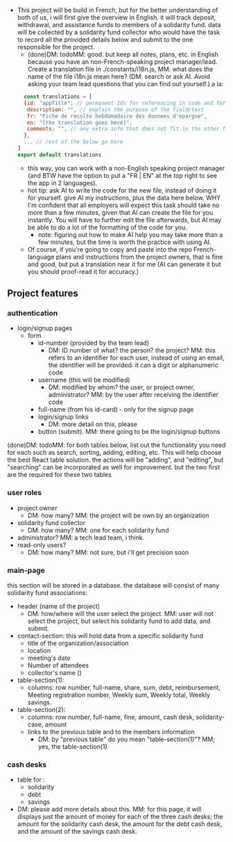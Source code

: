 * This project will be build in French, but for the better understanding of both of us, i will first give the overview in English. it will track deposit, withdrawal, and assistance funds to members of a solidarity fund. data will be collected by a solidarity fund collector who would have the task to record all the provided details below and submit to the one responsible for the project. 
  * (done)DM: todoMM: good. but keep all notes, plans, etc. in English because you have an non-French-speaking project manager/lead. Create a translation file in ./constants/i18n.js, MM: what does the name of the file i18n.js mean here? (DM: search or ask AI. Avoid asking your team lead questions that you can find out yourself.) a la:
  ```js
	const translations = [
    {id: "appTitle", // permanent Ids for referencing in code and for react key props
     description: "", // explain the purpose of the field/text
     fr: "Fiche de recolte hebdomadaire des donnees d'epargne",
     en: "[the translation goes here]",
     comments: "", // any extra info that does not fit in the other fields
    },
    ... // rest of the below go here
  ]
  export default translations
  ```
  * this way, you can work with a non-English speaking project manager (and BTW have the option to put a "FR | EN" at the top right to see the app in 2 languages).
  * hot tip: ask AI to write the code for the new file, instead of doing it for yourself. give AI my instructions, plus the data here below. WHY I'm confident that all employers will expect this task should take no more than a few minutes, given that AI can create the file for you instantly. You will have to further edit the file afterwards, but AI may be able to do a lot of the formatting of the code for you. 
    * note: figuring out how to make AI help you may take more than a few minutes, but the time is worth the practice with using AI.
  * Of course, if you're going to copy and paste into the repo French-language plans and instructions from the project owners, that is fine and good, but put a translation near it for me (AI can generate it but you should proof-read it for accuracy.)

## Project features

### authentication 
* login/signup pages
  * form
    * id-number (provided by the team lead) 
      * DM: ID number of what? the person? the project? MM: this refers to an identifier for each user, instead of using an email, the identifier will be provided. it can a digit or alphanumeric code
    * username (this will be modified)
      * DM: modified by whom? the user, or project owner, administrator? MM: by the user after receiving the identifier code
    * full-name (from his id-card) - only for the signup page
    * login/signup links
      * DM: more detail on this, please
    * button (submit). MM: there going to be the login/signup buttons

(done)DM: todoMM: for both tables below, list out the functionality you need for each such as search, sorting, adding, editing, etc. This will help choose the best React table solution. the actions will be "adding", and "editing", but "searching" can be incorporated as well for improvement. but the two first are the required for these two tables

### user roles
* project owner 
  * DM: how many? MM: the project will be own by an organization
* solidarity fund collector
  * DM: how many? MM: one for each solidarity fund
* administrator? MM: a tech lead team, i think.
* read-only users?
  * DM: how many? MM: not sure, but i'll get precision soon

### main-page
this section will be stored in a database. the database will consist of many solidarity fund associations:
* header (name of the project)
  * DM: how/where will the user select the project. MM: user will not select the project, but select his solidarity fund to add data, and submit.
* contact-section: this will hold data from a specific solidarity fund
  * title of the organization/association
  * location
  * meeting's date
  * Number of attendees
  * collector's name ()
* table-section(1):
  * columns: row number, full-name, share, sum, debt, reimbursement, Meeting registration number, Weekly sum, Weekly total, Weekly savings.
* table-section(2):
  * columns: row number, full-name, fine, amount, cash desk, solidarity-case, amount
  * links to the previous table and to the members information
    * DM: by "previous table" do you mean "table-section(1)"? MM; yes, the table-section(1)

### cash desks
* table for :
  * solidarity
  * debt
  * savings
* DM: please add more details about this. MM: for this page, it will displays just the amount of money for each of the three cash desks; the amount for the solidarity cash desk, the amount for the debt cash desk, and the amount of the savings cash desk.
